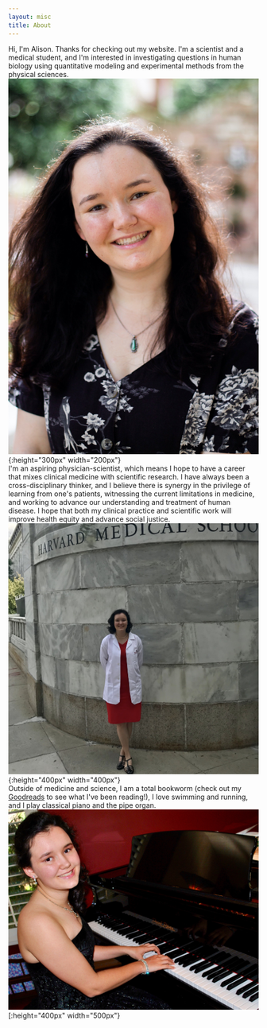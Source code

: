 ```yaml
---
layout: misc
title: About
---
```

Hi, I'm Alison. Thanks for checking out my website. I'm a scientist and a medical student, and I'm interested in investigating questions in human biology using quantitative modeling and experimental methods from the physical sciences.\
![Picture of Alison](/assets/img/alison-headshot.jpeg){:height="300px" width="200px"}\
I'm an aspiring physician-scientist, which means I hope to have a career that mixes clinical medicine with scientific research. I have always been a cross-disciplinary thinker, and I believe there is synergy in the privilege of learning from one's patients, witnessing the current limitations in medicine, and working to advance our understanding and treatment of human disease. I hope that both my clinical practice and scientific work will improve health equity and advance social justice.\
![Alison in front of HMS](/assets/img/alison-white-coat.jpg){:height="400px" width="400px"}\
Outside of medicine and science, I am a total bookworm (check out my [Goodreads](https://www.goodreads.com/user/show/38821028-alison) to see what I've been reading!), I love swimming and running, and I play classical piano and the pipe organ.\
![Alison at piano](/assets/img/alison-piano.jpeg)[:height="400px" width="500px"}

